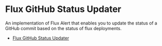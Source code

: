 # Flux GitHub Status Updater

An implementation of Flux Alert that enables you to update the status of a GitHub commit based on the status of flux deployments.

- [Flux GitHub Status Updater](https://fluxcd.io/flux/monitoring/alerts/#git-commit-status)
